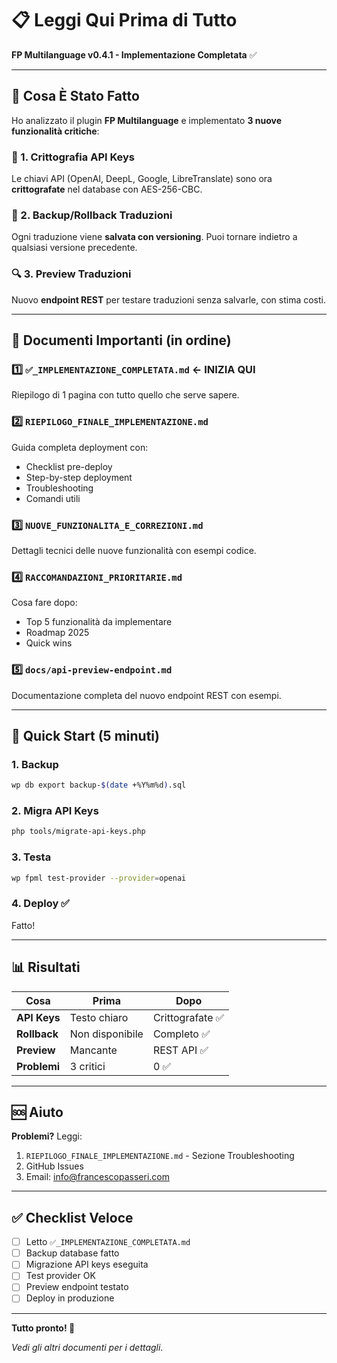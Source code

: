 # 📋 Leggi Qui Prima di Tutto

**FP Multilanguage v0.4.1 - Implementazione Completata** ✅

---

## 🎯 Cosa È Stato Fatto

Ho analizzato il plugin **FP Multilanguage** e implementato **3 nuove funzionalità critiche**:

### 🔐 1. Crittografia API Keys
Le chiavi API (OpenAI, DeepL, Google, LibreTranslate) sono ora **crittografate** nel database con AES-256-CBC.

### 💾 2. Backup/Rollback Traduzioni  
Ogni traduzione viene **salvata con versioning**. Puoi tornare indietro a qualsiasi versione precedente.

### 🔍 3. Preview Traduzioni
Nuovo **endpoint REST** per testare traduzioni senza salvarle, con stima costi.

---

## 📁 Documenti Importanti (in ordine)

### 1️⃣ **`✅_IMPLEMENTAZIONE_COMPLETATA.md`** ← INIZIA QUI
Riepilogo di 1 pagina con tutto quello che serve sapere.

### 2️⃣ **`RIEPILOGO_FINALE_IMPLEMENTAZIONE.md`**
Guida completa deployment con:
- Checklist pre-deploy
- Step-by-step deployment  
- Troubleshooting
- Comandi utili

### 3️⃣ **`NUOVE_FUNZIONALITA_E_CORREZIONI.md`**
Dettagli tecnici delle nuove funzionalità con esempi codice.

### 4️⃣ **`RACCOMANDAZIONI_PRIORITARIE.md`**
Cosa fare dopo:
- Top 5 funzionalità da implementare
- Roadmap 2025
- Quick wins

### 5️⃣ **`docs/api-preview-endpoint.md`**
Documentazione completa del nuovo endpoint REST con esempi.

---

## 🚀 Quick Start (5 minuti)

### 1. Backup
```bash
wp db export backup-$(date +%Y%m%d).sql
```

### 2. Migra API Keys
```bash
php tools/migrate-api-keys.php
```

### 3. Testa
```bash
wp fpml test-provider --provider=openai
```

### 4. Deploy ✅
Fatto!

---

## 📊 Risultati

| Cosa | Prima | Dopo |
|------|-------|------|
| **API Keys** | Testo chiaro | Crittografate ✅ |
| **Rollback** | Non disponibile | Completo ✅ |
| **Preview** | Mancante | REST API ✅ |
| **Problemi** | 3 critici | 0 ✅ |

---

## 🆘 Aiuto

**Problemi?** Leggi:
1. `RIEPILOGO_FINALE_IMPLEMENTAZIONE.md` - Sezione Troubleshooting
2. GitHub Issues
3. Email: info@francescopasseri.com

---

## ✅ Checklist Veloce

- [ ] Letto `✅_IMPLEMENTAZIONE_COMPLETATA.md`
- [ ] Backup database fatto
- [ ] Migrazione API keys eseguita
- [ ] Test provider OK
- [ ] Preview endpoint testato
- [ ] Deploy in produzione

---

**Tutto pronto! 🎉**

*Vedi gli altri documenti per i dettagli.*
